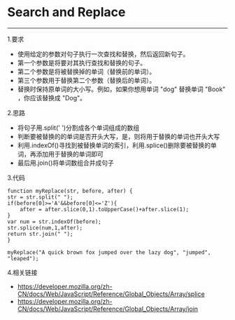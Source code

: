 # Search and Replace 

---
1.要求

- 使用给定的参数对句子执行一次查找和替换，然后返回新句子。
- 第一个参数是将要对其执行查找和替换的句子。
- 第二个参数是将被替换掉的单词（替换前的单词）。
- 第三个参数用于替换第二个参数（替换后的单词）。
- 替换时保持原单词的大小写。例如，如果你想用单词 "dog" 替换单词 "Book" ，你应该替换成 "Dog"。

2.思路

- 将句子用.split(' ')分割成各个单词组成的数组
- 判断要被替换的的单词是否开头大写，是，则将用于替换的单词也开头大写
- 利用.indexOf()寻找到被替换单词的索引，利用.splice()删除要被替换的单词，再添加用于替换的单词即可
- 最后用.join()将单词数组合并成句子

3.代码

    function myReplace(str, before, after) {
    str = str.split(" ");
    if(before[0]>='A'&&before[0]<='Z'){
        after = after.slice(0,1).toUpperCase()+after.slice(1);
    }
    var num = str.indexOf(before);
    str.splice(num,1,after);
    return str.join(" ");
    }

    myReplace("A quick brown fox jumped over the lazy dog", "jumped", "leaped");

4.相关链接

- https://developer.mozilla.org/zh-CN/docs/Web/JavaScript/Reference/Global_Objects/Array/splice
- https://developer.mozilla.org/zh-CN/docs/Web/JavaScript/Reference/Global_Objects/Array/join
